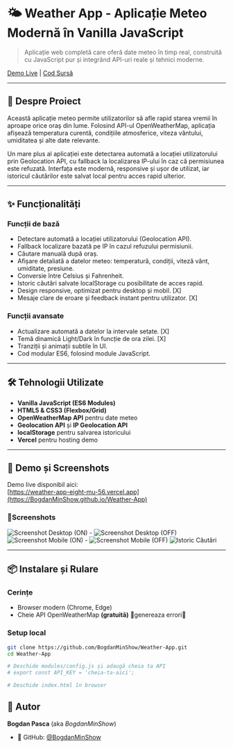 # 🌤️ Weather App - Aplicație Meteo Modernă în Vanilla JavaScript

> Aplicație web completă care oferă date meteo în timp real, construită cu JavaScript pur și integrând API-uri reale și tehnici moderne.

[Demo Live](https://weather-app-eight-mu-56.vercel.app) | [Cod Sursă](https://github.com/BogdanMinShow/Weather-App)

---

## 🎯 Despre Proiect

Această aplicație meteo permite utilizatorilor să afle rapid starea vremii în aproape orice oraș din lume. Folosind API-ul OpenWeatherMap, aplicația afișează temperatura curentă, condițiile atmosferice, viteza vântului, umiditatea și alte date relevante.

Un mare plus al aplicației este detectarea automată a locației utilizatorului prin Geolocation API, cu fallback la localizarea IP-ului în caz că permisiunea este refuzată. Interfața este modernă, responsive și ușor de utilizat, iar istoricul căutărilor este salvat local pentru acces rapid ulterior.

---

## ✨ Funcționalități

### Funcții de bază

- Detectare automată a locației utilizatorului (Geolocation API).
- Fallback localizare bazată pe IP în cazul refuzului permisiunii.
- Căutare manuală după oraș.
- Afișare detaliată a datelor meteo: temperatură, condiții, viteză vânt, umiditate, presiune.
- Conversie între Celsius și Fahrenheit.
- Istoric căutări salvate localStorage cu posibilitate de acces rapid.
- Design responsive, optimizat pentru desktop și mobil. [X]
- Mesaje clare de eroare și feedback instant pentru utilizator. [X]

### Funcții avansate

- Actualizare automată a datelor la intervale setate. [X]
- Temă dinamică Light/Dark în funcție de ora zilei. [X]
- Tranziții și animații subtile în UI.
- Cod modular ES6, folosind module JavaScript.

---

## 🛠️ Tehnologii Utilizate

- **Vanilla JavaScript (ES6 Modules)**
- **HTML5 & CSS3 (Flexbox/Grid)**
- **OpenWeatherMap API** pentru date meteo
- **Geolocation API** și **IP Geolocation API**
- **localStorage** pentru salvarea istoricului
- **Vercel** pentru hosting demo

---

## 🚀 Demo și Screenshots

Demo live disponibil aici:  
[https://weather-app-eight-mu-56.vercel.app](https://BogdanMinShow.github.io/Weather-App)

### 📸Screenshots

![Screenshot Desktop (ON)](./screenshot-desktopOFFApp.png) - ![Screenshot Desktop (OFF)](./screenshot-desktopONApp.png)
![Screenshot Mobile (ON)](./screenshot-mobileONApp.png) - ![Screenshot Mobile (OFF)](./screenshot-mobileOFFApp.png)
![Istoric Căutări](./screenshot-history.png)

---

## 📦 Instalare și Rulare

### Cerințe

- Browser modern (Chrome, Edge)
- Cheie API OpenWeatherMap **(gratuită)** 📛genereaza errori📛

### Setup local

```bash
git clone https://github.com/BogdanMinShow/Weather-App.git
cd Weather-App

# Deschide modules/config.js și adaugă cheia ta API
# export const API_KEY = 'cheia-ta-aici';

# Deschide index.html în browser
```
## 👤 Autor

**Bogdan Pasca** (aka _BogdanMinShow_)

- 💼 GitHub: [@BogdanMinShow](https://github.com/BogdanMinShow)